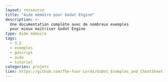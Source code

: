 ```yaml
---
layout: ressource
title: "Aide mémoire pour Godot Engine"
description: >-
  Une documentation complète avec de nombreux exemples
  pour mieux maitriser Godot Engine
type: Aide mémoire
tags:
  - 3.2
  - exemples
  - gdscript
  - aide
  - tutoriel
categories: projets
lien: https://github.com/The-Four-Lords/GoDot_Examples_and_CheatSheet
---
```


